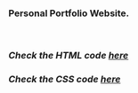 ### Personal Portfolio Website.

<br>

### <i>Check the HTML code [here](./index.html)</i>  
### <i>Check the CSS code [here](./styles.css)</i>